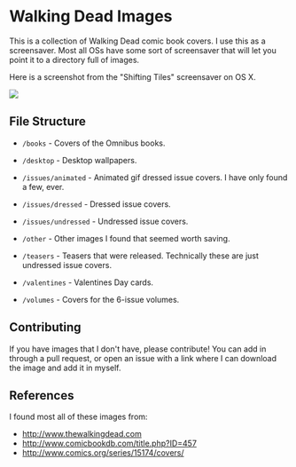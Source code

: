 # Walking Dead Images
This is a collection of Walking Dead comic book covers.  I use this as a
screensaver.  Most all OSs have some sort of screensaver that will let you point
it to a directory full of images.

Here is a screenshot from the "Shifting Tiles" screensaver on OS X.

![](http://new.tinygrab.com/d34460e8169c1923f90caef9262e7993e8a7c5f097.png)


## File Structure

- `/books` - Covers of the Omnibus books.

- `/desktop` - Desktop wallpapers.

- `/issues/animated` - Animated gif dressed issue covers.  I have only found
  a few, ever.

- `/issues/dressed` - Dressed issue covers.

- `/issues/undressed` - Undressed issue covers.

- `/other` - Other images I found that seemed worth saving.

- `/teasers` - Teasers that were released.  Technically these are just undressed
  issue covers.

- `/valentines` - Valentines Day cards.

- `/volumes` - Covers for the 6-issue volumes.


## Contributing
If you have images that I don't have, please contribute!  You can add in through
a pull request, or open an issue with a link where I can download the image and add it in myself.


## References
I found most all of these images from:

- http://www.thewalkingdead.com
- http://www.comicbookdb.com/title.php?ID=457
- http://www.comics.org/series/15174/covers/

